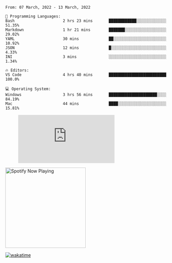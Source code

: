 <!--START_SECTION:waka-->
```text
From: 07 March, 2022 - 13 March, 2022

💬 Programming Languages: 
Bash                     2 hrs 23 mins       ████████████░░░░░░░░░░░░░   51.35% 
Markdown                 1 hr 21 mins        ███████░░░░░░░░░░░░░░░░░░   29.02% 
YAML                     30 mins             ██░░░░░░░░░░░░░░░░░░░░░░░   10.92% 
JSON                     12 mins             █░░░░░░░░░░░░░░░░░░░░░░░░   4.33% 
INI                      3 mins              ░░░░░░░░░░░░░░░░░░░░░░░░░   1.34%

🔥 Editors: 
VS Code                  4 hrs 40 mins       █████████████████████████   100.0%

💻 Operating System: 
Windows                  3 hrs 56 mins       █████████████████████░░░░   84.19% 
Mac                      44 mins             ████░░░░░░░░░░░░░░░░░░░░░   15.81%

```


<!--END_SECTION:waka-->

<figure><embed src="https://wakatime.com/share/@gregnrobinson/001c6d31-0c95-44f9-b6d7-9fd705354f62.svg"></embed></figure>

[<img src="https://spotify-playing-gregnrobinson.vercel.app/api/spotify/?background_color=transparent&border_color=transparent" alt="Spotify Now Playing" width="250" />](https://open.spotify.com/user/gregnrobinson-ca)

[![wakatime](https://wakatime.com/badge/user/37718f76-572e-4513-b2c5-41c4d93d287a.svg)](https://wakatime.com/@37718f76-572e-4513-b2c5-41c4d93d287a)



